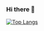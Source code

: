### Hi there 👋

[![Top Langs](https://github-readme-stats.vercel.app/api/top-langs/?username=fs-anvr&layout=compact&theme=vision-friendly-dark)](https://github.com/anuraghazra/github-readme-stats)

<!--
**fs-anvr/fs-anvr** is a ✨ _special_ ✨ repository because its `README.md` (this file) appears on your GitHub profile.

Here are some ideas to get you started:

- 🔭 I’m currently working on ...
- 🌱 I’m currently learning ...
- 👯 I’m looking to collaborate on ...
- 🤔 I’m looking for help with ...
- 💬 Ask me about ...
- 📫 How to reach me: ...
- 😄 Pronouns: ...
- ⚡ Fun fact: ...
-->
